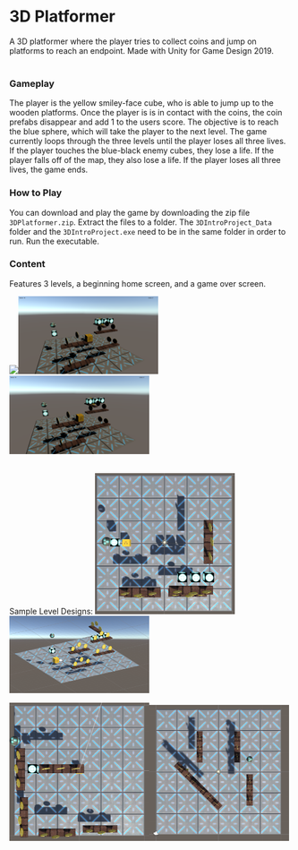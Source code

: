 # 3D Platformer
 A 3D platformer where the player tries to collect coins and jump on platforms to reach an endpoint. Made with Unity for Game Design 2019.<br><br>

### Gameplay
The player is the yellow smiley-face cube, who is able to jump up to the wooden platforms. Once the player is is in contact with the coins, the coin prefabs disappear and add 1 to the users score. The objective is to reach the blue sphere, which will take the player to the next level. The game currently loops through the three levels until the player loses all three lives. If the player touches the blue-black enemy cubes, they lose a life. If the player falls off of the map, they also lose a life. If the player loses all three lives, the game ends.

### How to Play
You can download and play the game by downloading the zip file <code>3DPlatformer.zip</code>. Extract the files to a folder. The <code>3DIntroProject_Data</code> folder and the <code>3DIntroProject.exe</code> need to be in the same folder in order to run. Run the executable.

### Content

Features 3 levels, a beginning home screen, and a game over screen.

<img src = "https://raw.githubusercontent.com/SamP923/Video-Game_3DPlatformer/3DPlatformerScreenshots/homescreen.PNG" width = "250"><img src = "https://raw.githubusercontent.com/SamP923/Video-Game_3DPlatformer/master/3DPlatformerScreenshots/gameplay.PNG" width = "250"><img src = "https://raw.githubusercontent.com/SamP923/Video-Game_3DPlatformer/master/3DPlatformerScreenshots/gameplay.PNG" width = "250"><br><br>

Sample Level Designs:
<img src = "https://raw.githubusercontent.com/SamP923/Video-Game_3DPlatformer/master/3DPlatformerScreenshots/level2_topview.PNG" width = "250"><img src = "https://raw.githubusercontent.com/SamP923/Video-Game_3DPlatformer/master/3DPlatformerScreenshots/level2_sideview.PNG" width = "250"><br>

<img src = "https://raw.githubusercontent.com/SamP923/Video-Game_3DPlatformer/master/3DPlatformerScreenshots/level1.PNG" width = "250"><img src = "https://raw.githubusercontent.com/SamP923/Video-Game_3DPlatformer/master/3DPlatformerScreenshots/level3.PNG" width = "250">
